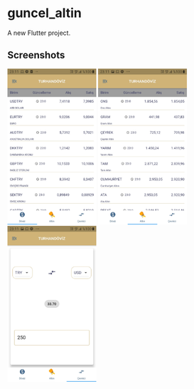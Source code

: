 # guncel_altin

A new Flutter project.



## Screenshots 

<p float='left'>
<img src="./screenshot/ss1.jpeg" alt="screenshot" width="200" height='350' margin-right='10px'/>

<img src="./screenshot/ss2.jpeg" alt="screenshot" width="200" height='350'/>

<img src="./screenshot/ss3.jpeg" alt="screenshot" width="200" height='350'/>

</p>
